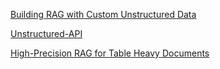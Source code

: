 [Building RAG with Custom Unstructured Data](https://huggingface.co/learn/cookbook/en/rag_with_unstructured_data)

[Unstructured-API](https://unstructured.io/api-key-hosted) 

[High-Precision RAG for Table Heavy Documents](https://medium.com/kx-systems/high-precision-rag-for-table-heavy-documents-using-langchain-unstructured-io-kdb-ai-22f7830eac9a)


